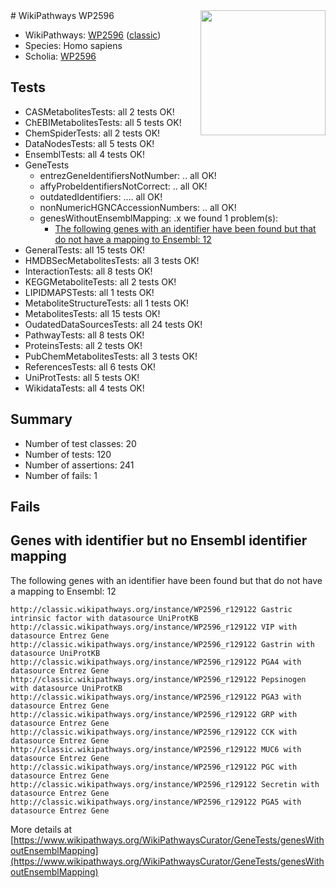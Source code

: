 <img style="float: right; width: 200px" src="https://upload.wikimedia.org/wikipedia/commons/thumb/8/83/Wplogo_with_text_500.png/640px-Wplogo_with_text_500.png" />
# WikiPathways WP2596

* WikiPathways: [WP2596](https://wikipathways.org/pathways/WP2596) ([classic](https://classic.wikipathways.org/instance/WP2596))
* Species: Homo sapiens
* Scholia: [WP2596](https://scholia.toolforge.org/wikipathways/WP2596)
## Tests
* CASMetabolitesTests: all 2 tests OK!
* ChEBIMetabolitesTests: all 5 tests OK!
* ChemSpiderTests: all 2 tests OK!
* DataNodesTests: all 5 tests OK!
* EnsemblTests: all 4 tests OK!
* GeneTests
    * entrezGeneIdentifiersNotNumber: .. all OK!
    * affyProbeIdentifiersNotCorrect: .. all OK!
    * outdatedIdentifiers: .... all OK!
    * nonNumericHGNCAccessionNumbers: .. all OK!
    * genesWithoutEnsemblMapping: .x we found 1 problem(s):
        * [The following genes with an identifier have been found but that do not have a mapping to Ensembl: 12](#c4e5430f)
* GeneralTests: all 15 tests OK!
* HMDBSecMetabolitesTests: all 3 tests OK!
* InteractionTests: all 8 tests OK!
* KEGGMetaboliteTests: all 2 tests OK!
* LIPIDMAPSTests: all 1 tests OK!
* MetaboliteStructureTests: all 1 tests OK!
* MetabolitesTests: all 15 tests OK!
* OudatedDataSourcesTests: all 24 tests OK!
* PathwayTests: all 8 tests OK!
* ProteinsTests: all 2 tests OK!
* PubChemMetabolitesTests: all 3 tests OK!
* ReferencesTests: all 6 tests OK!
* UniProtTests: all 5 tests OK!
* WikidataTests: all 4 tests OK!


## Summary

* Number of test classes: 20
* Number of tests: 120
* Number of assertions: 241
* Number of fails: 1

## Fails

<a name="c4e5430f" />

## Genes with identifier but no Ensembl identifier mapping

The following genes with an identifier have been found but that do not have a mapping to Ensembl: 12
```
http://classic.wikipathways.org/instance/WP2596_r129122 Gastric intrinsic factor with datasource UniProtKB
http://classic.wikipathways.org/instance/WP2596_r129122 VIP with datasource Entrez Gene
http://classic.wikipathways.org/instance/WP2596_r129122 Gastrin with datasource UniProtKB
http://classic.wikipathways.org/instance/WP2596_r129122 PGA4 with datasource Entrez Gene
http://classic.wikipathways.org/instance/WP2596_r129122 Pepsinogen with datasource UniProtKB
http://classic.wikipathways.org/instance/WP2596_r129122 PGA3 with datasource Entrez Gene
http://classic.wikipathways.org/instance/WP2596_r129122 GRP with datasource Entrez Gene
http://classic.wikipathways.org/instance/WP2596_r129122 CCK with datasource Entrez Gene
http://classic.wikipathways.org/instance/WP2596_r129122 MUC6 with datasource Entrez Gene
http://classic.wikipathways.org/instance/WP2596_r129122 PGC with datasource Entrez Gene
http://classic.wikipathways.org/instance/WP2596_r129122 Secretin with datasource Entrez Gene
http://classic.wikipathways.org/instance/WP2596_r129122 PGA5 with datasource Entrez Gene
```

More details at [https://www.wikipathways.org/WikiPathwaysCurator/GeneTests/genesWithoutEnsemblMapping](https://www.wikipathways.org/WikiPathwaysCurator/GeneTests/genesWithoutEnsemblMapping)


